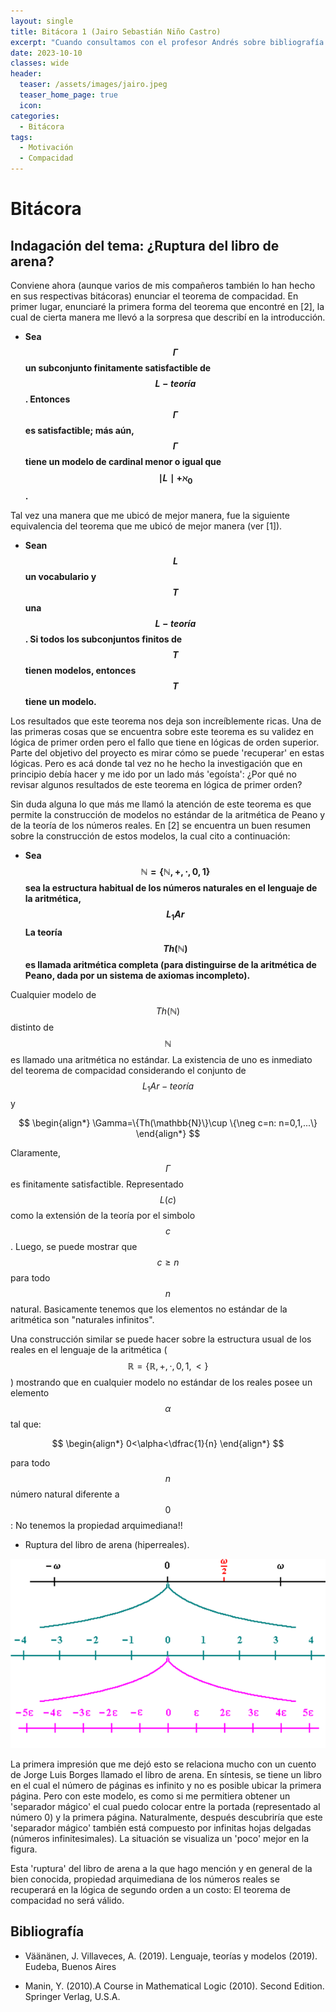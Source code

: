 ```yaml
---
layout: single
title: Bitácora 1 (Jairo Sebastián Niño Castro) 
excerpt: "Cuando consultamos con el profesor Andrés sobre bibliografía que nos podía ayudar a orientar el proyecto (queríamos encontrar conexiones con el análisis funcional), debo decir que me llevé una sorpresa cuando sugirió que indagáramos sobre el teorema de compacidad, el cual era un tema que realmente se relacionaba con el contenido del curso. Y... ¿por qué una sorpresa? Bueno, cuando leí el teorema por primera vez, la pregunta que me hice fue ´´¿Por qué se llama teorema de compacidad?¿Qué tiene que ver con la definición de compacidad que vi en análisis real?´´. Aunque esta pregunta no la he terminado de responder, debo decir que si me ha motivado en la indagación sobre el tema." 
date: 2023-10-10
classes: wide
header:
  teaser: /assets/images/jairo.jpeg
  teaser_home_page: true
  icon: 
categories:
  - Bitácora
tags:  
  - Motivación
  - Compacidad
---
```


# Bitácora

## Indagación del tema: ¿Ruptura del libro de arena?

Conviene ahora (aunque varios de mis compañeros también lo han hecho en sus respectivas bitácoras) enunciar el teorema de compacidad. En primer lugar, enunciaré la primera forma del teorema que encontré en [2], la cual de cierta manera me llevó a la sorpresa que describí en la introducción.

- **Sea $$\Gamma$$ un subconjunto finitamente satisfactible de $$L-teoría$$. Entonces $$\Gamma$$ es satisfactible; más aún, $$\Gamma$$ tiene un modelo de cardinal menor o igual que $$\mid L\mid+\aleph_0$$.**

Tal vez una manera que me ubicó de mejor manera, fue la siguiente equivalencia del teorema que me ubicó de mejor manera (ver [1]).

- **Sean $$L$$ un vocabulario y $$T$$ una $$L-teoría$$. Si todos los subconjuntos finitos de $$T$$ tienen modelos, entonces $$T$$ tiene un modelo.**

Los resultados que este teorema nos deja son increíblemente ricas. Una de las primeras cosas que se encuentra sobre este teorema es su validez en lógica de primer orden pero el fallo que tiene en lógicas de orden superior. Parte del objetivo del proyecto es mirar cómo se puede 'recuperar' en estas lógicas. Pero es acá donde tal vez no he hecho la investigación que en principio debía hacer y me ido por un lado más 'egoísta': ¿Por qué no revisar algunos resultados de este teorema en lógica de primer orden?

Sin duda alguna lo que más me llamó la atención de este teorema es que permite la construcción de modelos no estándar de la aritmética de Peano y de la teoría de los números reales. En [2] se encuentra un buen resumen sobre la construcción de estos modelos, la cual cito a continuación:

- **Sea $$\mathbb{N}=\{\mathbb{N},+,\cdot,0,1\}$$ sea la estructura habitual de los números naturales en el lenguaje de la aritmética, $$L_1Ar$$ La teoría $$Th(\mathbb{N})$$ es llamada aritmética completa (para distinguirse de la aritmética de Peano, dada por un sistema de axiomas incompleto).**

Cualquier modelo de $$Th(\mathbb{N})$$ distinto de $$\mathbb{N}$$ es llamado una aritmética no estándar. La existencia de uno es inmediato del teorema de compacidad considerando el conjunto de $$L_1Ar-teoría$$ y 

$$
\begin{align*}
     \Gamma=\{Th(\mathbb{N}\}\cup \{\neg c=n: n=0,1,...\}
\end{align*}
$$

Claramente, $$\Gamma$$ es finitamente satisfactible. Representado $$L(c)$$ como la extensión de la teoría por el simbolo $$c$$. Luego, se puede mostrar que $$c\geq n$$ para todo $$n$$ natural. Basicamente tenemos que los elementos no estándar de la aritmética son "naturales infinitos".

Una construcción similar se puede hacer sobre la estructura usual de los reales en el lenguaje de la aritmética ($$\mathbb{R}=\{\mathbb{R},+,\cdot,0,1,<\}$$) mostrando que en cualquier modelo no estándar de los reales posee un elemento $$\alpha$$ tal que:

$$
\begin{align*}
    0<\alpha<\dfrac{1}{n}
\end{align*}
$$

para todo $$n$$ número natural diferente a $$0$$: No tenemos la propiedad arquimediana!!

- Ruptura del libro de arena (hiperreales).

<img src="/assets/images/bitacora-1-jairo/im1.png" width="600px" heigth=auto>

La primera impresión que me dejó esto se relaciona mucho con un cuento de Jorge Luis Borges llamado el libro de arena. En síntesis, se tiene un libro en el cual el número de páginas es infinito y no es posible ubicar la primera página. Pero con este modelo, es como si me permitiera obtener un 'separador mágico' el cual puedo colocar entre la portada (representado al número 0) y la primera página. Naturalmente, después descubriría que este 'separador mágico' también está compuesto por infinitas hojas delgadas (números infinitesimales). La situación se visualiza un 'poco' mejor en la figura.

Esta 'ruptura' del libro de arena a la que hago mención y en general de la bien conocida, propiedad arquimediana de los números reales se recuperará en la lógica de segundo orden a un costo: El teorema de compacidad no será válido.

## Bibliografía

- Väänänen, J. Villaveces, A. (2019). Lenguaje, teorías y modelos (2019). Eudeba, Buenos Aires

- Manin, Y. (2010).A Course in Mathematical Logic (2010). Second Edition. Springer Verlag, U.S.A.

